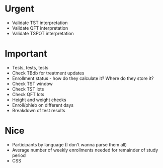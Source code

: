 

# Urgent
 - Validate TST interpretation
 - Validate QFT interpretation
 - Validate TSPOT interpretation


# Important
 - Tests, tests, tests
 - Check TBdb for treatment updates
 - Enrollment status - how do they calculate it? Where do they store it?
 - Check TST window
 - Check TST lots
 - Check QFT lots
 - Height and weight checks
 - Enroll/phleb on different days
 - Breakdown of test results




# Nice
 - Participants by language (I don't wanna parse them all)
 - Average number of weekly enrollments needed for remainder of study period
 - CSS


